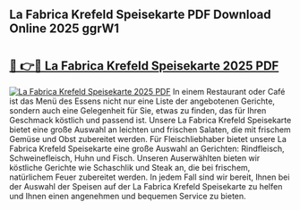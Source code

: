 ## La Fabrica Krefeld Speisekarte PDF Download Online 2025 ggrW1

# <h2><a href="http://gccy9t.nevu.top/?p=La+Fabrica+Krefeld+Speisekarte">🔗 👉🔴 La Fabrica Krefeld Speisekarte 2025 PDF</a></h2>

[![La Fabrica Krefeld Speisekarte 2025 PDF](https://i.imgur.com/dBaPXMq.png)](http://gccy9t.nevu.top/?p=La+Fabrica+Krefeld+Speisekarte)
In einem Restaurant oder Café ist das Menü des Essens nicht nur eine Liste der angebotenen Gerichte, sondern auch eine Gelegenheit für Sie, etwas zu finden, das für Ihren Geschmack köstlich und passend ist. Unsere La Fabrica Krefeld Speisekarte bietet eine große Auswahl an leichten und frischen Salaten, die mit frischem Gemüse und Obst zubereitet werden. Für Fleischliebhaber bietet unsere La Fabrica Krefeld Speisekarte eine große Auswahl an Gerichten: Rindfleisch, Schweinefleisch, Huhn und Fisch. Unseren Auserwählten bieten wir köstliche Gerichte wie Schaschlik und Steak an, die bei frischem, natürlichem Feuer zubereitet werden. In jedem Fall sind wir bereit, Ihnen bei der Auswahl der Speisen auf der La Fabrica Krefeld Speisekarte zu helfen und Ihnen einen angenehmen und bequemen Service zu bieten.

